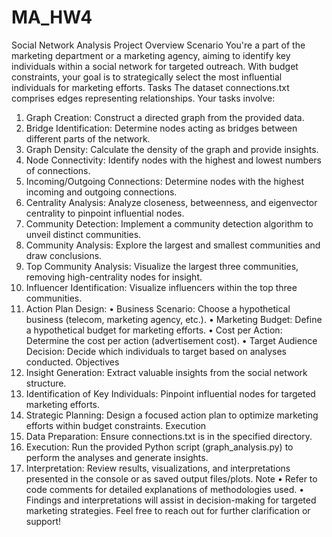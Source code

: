 # MA_HW4

Social Network Analysis Project
Overview
Scenario
You're a part of the marketing department or a marketing agency, aiming to identify key individuals within a social network for targeted outreach. With budget constraints, your goal is to strategically select the most influential individuals for marketing efforts.
Tasks
The dataset connections.txt comprises edges representing relationships. Your tasks involve:
1.	Graph Creation: Construct a directed graph from the provided data.
2.	Bridge Identification: Determine nodes acting as bridges between different parts of the network.
3.	Graph Density: Calculate the density of the graph and provide insights.
4.	Node Connectivity: Identify nodes with the highest and lowest numbers of connections.
5.	Incoming/Outgoing Connections: Determine nodes with the highest incoming and outgoing connections.
6.	Centrality Analysis: Analyze closeness, betweenness, and eigenvector centrality to pinpoint influential nodes.
7.	Community Detection: Implement a community detection algorithm to unveil distinct communities.
8.	Community Analysis: Explore the largest and smallest communities and draw conclusions.
9.	Top Community Analysis: Visualize the largest three communities, removing high-centrality nodes for insight.
10.	Influencer Identification: Visualize influencers within the top three communities.
11.	Action Plan Design:
•	Business Scenario: Choose a hypothetical business (telecom, marketing agency, etc.).
•	Marketing Budget: Define a hypothetical budget for marketing efforts.
•	Cost per Action: Determine the cost per action (advertisement cost).
•	Target Audience Decision: Decide which individuals to target based on analyses conducted.
Objectives
1.	Insight Generation: Extract valuable insights from the social network structure.
2.	Identification of Key Individuals: Pinpoint influential nodes for targeted marketing efforts.
3.	Strategic Planning: Design a focused action plan to optimize marketing efforts within budget constraints.
Execution
1.	Data Preparation: Ensure connections.txt is in the specified directory.
2.	Execution: Run the provided Python script (graph_analysis.py) to perform the analyses and generate insights.
3.	Interpretation: Review results, visualizations, and interpretations presented in the console or as saved output files/plots.
Note
•	Refer to code comments for detailed explanations of methodologies used.
•	Findings and interpretations will assist in decision-making for targeted marketing strategies.
Feel free to reach out for further clarification or support!


